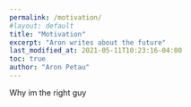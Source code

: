 ```yaml
---
permalink: /motivation/
#layout: default
title: "Motivation"
excerpt: "Aron writes about the future"
last_modified_at: 2021-05-11T10:23:16-04:00
toc: true
author: "Aron Petau"
---
```


Why im the right guy
